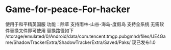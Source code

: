 # Game-for-peace-For-hacker
使用于和平精英国服
功能：除草
支持雨林-山谷-海岛-度假岛
支持全系统
无需软件替换文件即可使用
替换路径如下
/storage/emulated/0/Android/data/com.tencent.tmgp.pubgmhd/files/UE4Game/ShadowTrackerExtra/ShadowTrackerExtra/Saved/Paks/
现已发布1.0
